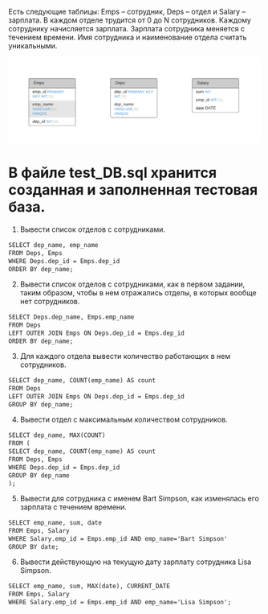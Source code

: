 Есть следующие таблицы: Emps – сотрудник, Deps – отдел и Salary – зарплата. В каждом отделе трудится от 0 до N сотрудников. Каждому сотруднику начисляется зарплата. Зарплата сотрудника меняется с течением времени. Имя сотрудника и наименование отдела считать уникальными.

![alt text](https://raw.githubusercontent.com/artivnv/test_sql/master/ER.png)


# В файле test_DB.sql хранится созданная и заполненная тестовая база.


1.	Вывести список отделов с сотрудниками.
```
SELECT dep_name, emp_name
FROM Deps, Emps
WHERE Deps.dep_id = Emps.dep_id
ORDER BY dep_name;
```
2.	Вывести список отделов с сотрудниками, как в первом задании, таким образом, чтобы в нем отражались отделы, в которых вообще нет сотрудников.
```
SELECT Deps.dep_name, Emps.emp_name
FROM Deps
LEFT OUTER JOIN Emps ON Deps.dep_id = Emps.dep_id
ORDER BY dep_name;
```
3. Для каждого отдела вывести количество работающих в нем сотрудников.
```
SELECT dep_name, COUNT(emp_name) AS count
FROM Deps
LEFT OUTER JOIN Emps ON Deps.dep_id = Emps.dep_id
GROUP BY dep_name;
```
4.	Вывести отдел с максимальным количеством сотрудников.
```
SELECT dep_name, MAX(COUNT)
FROM (
SELECT dep_name, COUNT(emp_name) AS count
FROM Deps, Emps
WHERE Deps.dep_id = Emps.dep_id
GROUP BY dep_name
);
```
5.	Вывести для сотрудника с именем Bart Simpson, как изменялась его зарплата с течением времени.
```
SELECT emp_name, sum, date
FROM Emps, Salary
WHERE Salary.emp_id = Emps.emp_id AND emp_name='Bart Simpson'
GROUP BY date;
```
6.	Вывести действующую на текущую дату зарплату сотрудника Lisa Simpson.
```
SELECT emp_name, sum, MAX(date), CURRENT_DATE
FROM Emps, Salary
WHERE Salary.emp_id = Emps.emp_id AND emp_name='Lisa Simpson';
```
